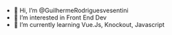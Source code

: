 - 👋 Hi, I’m @GuilhermeRodriguesvesentini
- 👀 I’m interested in Front End Dev
- 🌱 I’m currently learning Vue.Js, Knockout, Javascript

<!---
GuilhermeRodriguesvesentini/GuilhermeRodriguesvesentini is a ✨ special ✨ repository because its `README.md` (this file) appears on your GitHub profile.
You can click the Preview link to take a look at your changes.
--->
